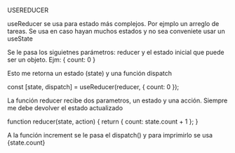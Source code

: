 USEREDUCER

useReducer se usa para estado más complejos. Por ejmplo un arreglo de tareas. Se usa en caso hayan muchos estados y no sea conveniete usar un useState

Se le pasa los siguietnes parámetros: reducer y el estado inicial que puede ser un objeto. 
Ejm: { count: 0 }

Esto me retorna un estado (state) y una función dispatch

  const [state, dispatch] = useReducer(reducer, { count: 0 });

La función reducer recibe dos parametros, un estado y una acción. Siempre me debe devolver el estado actualizado 

function reducer(state, action) {
  return { count: state.count + 1 };
}

A la función increment se le pasa el dispatch()
y para imprimirlo se usa {state.count}